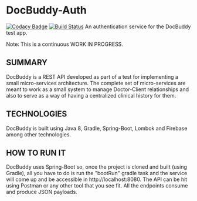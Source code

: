 # DocBuddy-Auth
[![Codacy Badge](https://api.codacy.com/project/badge/Grade/02bc6ce9a4584d5fb2a9ce20194929b3)](https://www.codacy.com/app/nbantar/docbuddy-auth?utm_source=github.com&amp;utm_medium=referral&amp;utm_content=nbantar/docbuddy-auth&amp;utm_campaign=Badge_Grade)
[![Build Status](https://travis-ci.org/nbantar/DocBuddy.svg?branch=master)](https://travis-ci.org/nbantar/DocBuddy)
An authentication service for the DocBuddy test app.

Note: This is a continuous WORK IN PROGRESS.

## SUMMARY

DocBuddy is a REST API developed as part of a test for implementing a small micro-services architecture.
The complete set of micro-services are meant to work as a small system to manage Doctor-Client relationships and also to
serve as a way of having a centralized clinical history for them.


## TECHNOLOGIES

DocBuddy is built using Java 8, Gradle, Spring-Boot, Lombok and Firebase among other technologies.


## HOW TO RUN IT

DocBuddy uses Spring-Boot so, once the project is cloned and built (using Gradle), all you have to do is run the 
"bootRun" gradle task and the service will come up and be accessible in http://localhost:8080.
The API can be hit using Postman or any other tool that you see fit.
All the endpoints consume and produce JSON payloads.
